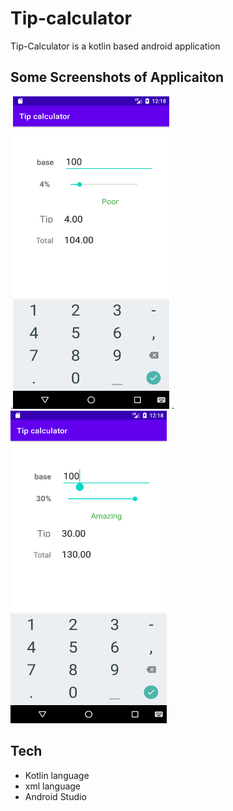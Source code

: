 # Tip-calculator

Tip-Calculator is a kotlin based android application

## Some Screenshots of Applicaiton

.<img src= "https://raw.githubusercontent.com/iamgk808/Tip-calculator/master/Screenshot_1659682111.png" width="250" height="500">
.<img src ="https://raw.githubusercontent.com/iamgk808/Tip-calculator/master/Screenshot_1659682116.png" width="250" height="500">

## Tech

- Kotlin language
- xml language
- Android Studio




